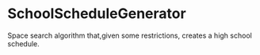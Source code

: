 # SchoolScheduleGenerator
Space search algorithm that,given some restrictions, creates a high school schedule. 
